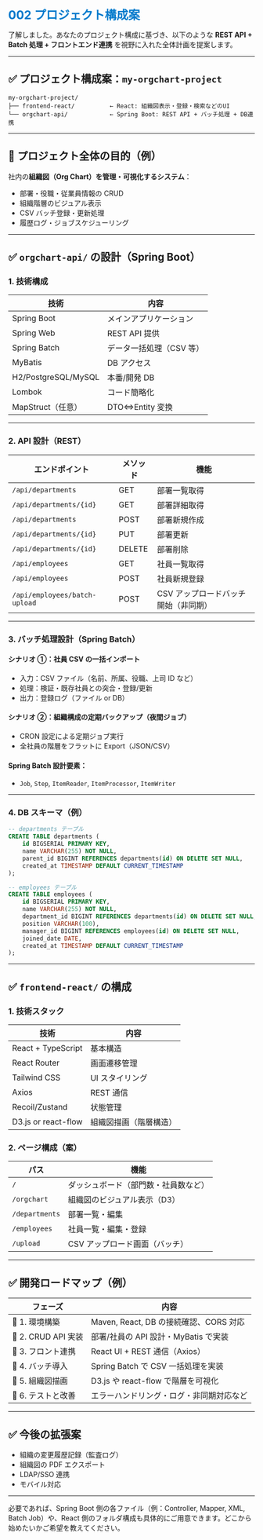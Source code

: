 <span style="color: #007acc; font-weight: bold; font-size: 1.5rem;">002 プロジェクト構成案</span>

了解しました。あなたのプロジェクト構成に基づき、以下のような **REST API + Batch 処理 + フロントエンド連携** を視野に入れた全体計画を提案します。

---

## ✅ プロジェクト構成案：`my-orgchart-project`

```
my-orgchart-project/
├── frontend-react/          ← React: 組織図表示・登録・検索などのUI
└── orgchart-api/            ← Spring Boot: REST API + バッチ処理 + DB連携
```

---

## 📌 プロジェクト全体の目的（例）

社内の**組織図（Org Chart）を管理・可視化するシステム**：

- 部署・役職・従業員情報の CRUD
- 組織階層のビジュアル表示
- CSV バッチ登録・更新処理
- 履歴ログ・ジョブスケジューリング

---

## ✅ `orgchart-api/` の設計（Spring Boot）

### 1. 技術構成

| 技術                | 内容                     |
| ------------------- | ------------------------ |
| Spring Boot         | メインアプリケーション   |
| Spring Web          | REST API 提供            |
| Spring Batch        | データ一括処理（CSV 等） |
| MyBatis             | DB アクセス              |
| H2/PostgreSQL/MySQL | 本番/開発 DB             |
| Lombok              | コード簡略化             |
| MapStruct（任意）   | DTO⇔Entity 変換          |

---

### 2. API 設計（REST）

| エンドポイント                | メソッド | 機能                                 |
| ----------------------------- | -------- | ------------------------------------ |
| `/api/departments`            | GET      | 部署一覧取得                         |
| `/api/departments/{id}`       | GET      | 部署詳細取得                         |
| `/api/departments`            | POST     | 部署新規作成                         |
| `/api/departments/{id}`       | PUT      | 部署更新                             |
| `/api/departments/{id}`       | DELETE   | 部署削除                             |
| `/api/employees`              | GET      | 社員一覧取得                         |
| `/api/employees`              | POST     | 社員新規登録                         |
| `/api/employees/batch-upload` | POST     | CSV アップロードバッチ開始（非同期） |

---

### 3. バッチ処理設計（Spring Batch）

#### シナリオ ①：社員 CSV の一括インポート

- 入力：CSV ファイル（名前、所属、役職、上司 ID など）
- 処理：検証・既存社員との突合・登録/更新
- 出力：登録ログ（ファイル or DB）

#### シナリオ ②：組織構成の定期バックアップ（夜間ジョブ）

- CRON 設定による定期ジョブ実行
- 全社員の階層をフラットに Export（JSON/CSV）

#### Spring Batch 設計要素：

- `Job`, `Step`, `ItemReader`, `ItemProcessor`, `ItemWriter`

---

### 4. DB スキーマ（例）

```sql
-- departments テーブル
CREATE TABLE departments (
    id BIGSERIAL PRIMARY KEY,
    name VARCHAR(255) NOT NULL,
    parent_id BIGINT REFERENCES departments(id) ON DELETE SET NULL,
    created_at TIMESTAMP DEFAULT CURRENT_TIMESTAMP
);

-- employees テーブル
CREATE TABLE employees (
    id BIGSERIAL PRIMARY KEY,
    name VARCHAR(255) NOT NULL,
    department_id BIGINT REFERENCES departments(id) ON DELETE SET NULL,
    position VARCHAR(100),
    manager_id BIGINT REFERENCES employees(id) ON DELETE SET NULL,
    joined_date DATE,
    created_at TIMESTAMP DEFAULT CURRENT_TIMESTAMP
);
```

---

## ✅ `frontend-react/` の構成

### 1. 技術スタック

| 技術                | 内容                   |
| ------------------- | ---------------------- |
| React + TypeScript  | 基本構造               |
| React Router        | 画面遷移管理           |
| Tailwind CSS        | UI スタイリング        |
| Axios               | REST 通信              |
| Recoil/Zustand      | 状態管理               |
| D3.js or react-flow | 組織図描画（階層構造） |

### 2. ページ構成（案）

| パス           | 機能                                 |
| -------------- | ------------------------------------ |
| `/`            | ダッシュボード（部門数・社員数など） |
| `/orgchart`    | 組織図のビジュアル表示（D3）         |
| `/departments` | 部署一覧・編集                       |
| `/employees`   | 社員一覧・編集・登録                 |
| `/upload`      | CSV アップロード画面（バッチ）       |

---

## ✅ 開発ロードマップ（例）

| フェーズ            | 内容                                     |
| ------------------- | ---------------------------------------- |
| 🥇 1. 環境構築      | Maven, React, DB の接続確認、CORS 対応   |
| 🥈 2. CRUD API 実装 | 部署/社員の API 設計・MyBatis で実装     |
| 🥉 3. フロント連携  | React UI + REST 通信（Axios）            |
| 🏅 4. バッチ導入    | Spring Batch で CSV 一括処理を実装       |
| 🎯 5. 組織図描画    | D3.js や react-flow で階層を可視化       |
| 🔄 6. テストと改善  | エラーハンドリング・ログ・非同期対応など |

---

## ✅ 今後の拡張案

- 組織の変更履歴記録（監査ログ）
- 組織図の PDF エクスポート
- LDAP/SSO 連携
- モバイル対応

---

必要であれば、Spring Boot 側の各ファイル（例：Controller, Mapper, XML, Batch Job）や、React 側のフォルダ構成も具体的にご用意できます。どこから始めたいかご希望を教えてください。
